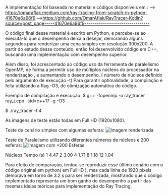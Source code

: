 A implementação foi baseada no material e códigos disponíveis em : 
--> https://omaraflak.medium.com/ray-tracing-from-scratch-in-python-41670e6a96f9
-->https://github.com/OmarAflak/RayTracer-Kotlin?source=post_page-----41670e6a96f9--------------------------------

O código final desse material é escrito em Python, e percebe-se ao executá-lo que o desempenho deixa a desejar, demorando alguns segundos para renderizar uma cena simples em resolução 300x200.
A partir do estudo desse conteúdo, então foi desenvolvido código em C++, buscando uma implementação com desempenho superior.

Além disso, foi acrescentado ao código uso da ferramenta de paralelismo OpenMP, de forma a permitir uso de múltiplos núcleos do processador na renderização , e aumentando o desempenho. ( número de núcleos definido pelo argumento de execução -t)
Para garantir optimalidade, a compilação é feita utilizando a flag -O3, de otimização automática do código.

Exemplo de compilação e execução:
$ g++ -fopenmp -o ray_tracer ray_t.cpp -std=c++17 -g -O3

$ ./ray_tracer -t 4 

As imagens de teste estão todas em Full HD (1920x1080).

Teste de cenário simples com algumas esferas:
![Imagem renderizada](https://ibb.co/CJQXC6n)

Teste de Paralelismo utilizando diferentes números de núcleos e 200 esferas:
![Imagem com +200 Esferas](URL_da_Imagem)

Núcleos  Tempo (s)
1         4.47
2         3.00
4         1.71
8         1.18
12        1.04


Para efeito de comparação, tentou-se reproduzir esse último cenário com o código original em python( em FullHD ), mas cada linha de 1920 pixels demorava em torno de 3.2 s para ser renderizada, mostrando que o código implementado representa um bom ganho de desempenho a partir das mesmas ideias teóricas para implementação do Ray Tracing.
